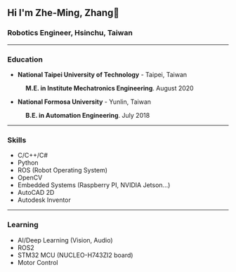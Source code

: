 ## Hi I'm Zhe-Ming, Zhang👋

### Robotics Engineer, Hsinchu, Taiwan

------

### Education

  - **National Taipei University of Technology** - Taipei, Taiwan
    
    <span style="padding-left: 2ch;">**M.E. in Institute Mechatronics Engineering**. August 2020</span>

  - **National Formosa University** - Yunlin, Taiwan
    
    <span style="padding-left: 2ch;">**B.E. in Automation Engineering**. July 2018</span>

------

### Skills
  - C/C++/C#
  - Python
  - ROS (Robot Operating System)
  - OpenCV
  - Embedded Systems (Raspberry PI, NVIDIA Jetson...)
  - AutoCAD 2D
  - Autodesk Inventor

------

### Learning
  - AI/Deep Learning (Vision, Audio)
  - ROS2
  - STM32 MCU (NUCLEO-H743ZI2 board)
  - Motor Control 
